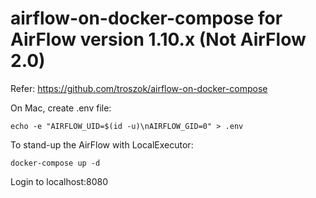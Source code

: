 # airflow-on-docker-compose for AirFlow version 1.10.x (Not AirFlow 2.0)

Refer: https://github.com/troszok/airflow-on-docker-compose

On Mac, create .env file:
```
echo -e "AIRFLOW_UID=$(id -u)\nAIRFLOW_GID=0" > .env
```

To stand-up the AirFlow with LocalExecutor:
```
docker-compose up -d
```

Login to localhost:8080
